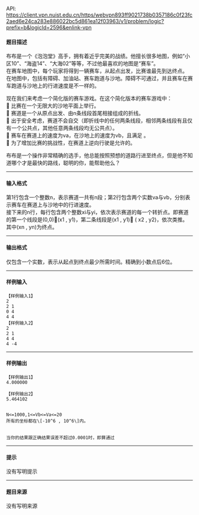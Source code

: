 API: https://client.vpn.nuist.edu.cn/https/webvpn893ff9021738b0357186c0f23fc2aed6e24ca283e886022bc5d861ea12f03963/v1/problem/logic?prefix=b&logicId=2596&enlink-vpn

#### 题目描述

布布是一个《泡泡堂》高手，拥有着近乎完美的战绩。他擅长很多地图，例如“小区10”、“海盗14”、“大海02”等等，不过他最喜欢的地图是“赛车”。  
在赛车地图中，每个玩家将得到一辆赛车，从起点出发，比赛谁最先到达终点。  
在地图中，包括有障碍、加油站、赛车跑道与沙地。障碍不可通过，并且赛车在赛车跑道与沙地上的行进速度是不一样的。

现在我们来考虑一个简化版的赛车游戏。在这个简化版本的赛车游戏中：  
 比赛在一个无限大的沙地平面上举行。  
 赛道是一个从原点出发、由n条线段首尾相接组成的折线。  
 出于安全考虑，赛道不会自交（即折线中的任何两条线段，相邻两条线段有且仅有一个公共点，其他任意两条线段均无公共点）。  
 赛车在赛道上的速度为va，在沙地上的速度为vb，且满足 。  
 为了增加比赛的挑战性，在赛道上逆向行驶是允许的。

布布是一个操作非常精确的选手，他总能按照预想的道路行进至终点，但是他不知道哪个才是最快的路线，聪明的你，能帮助他么？  

---

#### 输入格式

第1行包含一个整数n，表示赛道一共有n段；第2行包含两个实数va与vb，分别表示赛车在赛道上与沙地中的行进速度。  
接下来的n行，每行包含两个整数xi与yi，依次表示赛道的每一个转折点。即赛道的第一个线段是(0,0)(x1 , y1)，第二条线段是(x1 , y1) ( x2 , y2)，依次类推。其中(xn , yn)为终点。  

---

#### 输出格式

仅包含一个实数，表示从起点到终点最少所需时间。精确到小数点后6位。  

---

#### 样例输入
```
【样例输入1】
2
2 1
0 4
4 4
【样例输入2】
2
2 1
4 4
4 -4

```

---

#### 样例输出
```
【样例输出1】
4.000000

【样例输出2】
5.464102

 
N<=1000,1<=Vb<=Va<=20
所有的坐标都在\[-10^6 , 10^6\]内。


当你的结果跟正确结果误差不超过0.0001时，即算通过
```

---

#### 提示

没有写明提示

---

#### 题目来源

没有写明来源